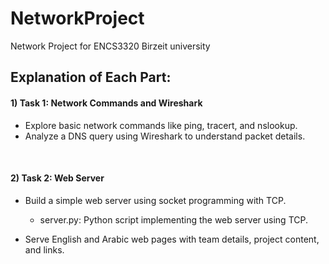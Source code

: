 # NetworkProject
Network Project for ENCS3320 Birzeit university

## Explanation of Each Part: 

#### 1) Task 1: Network Commands and Wireshark
- Explore basic network commands like ping, tracert, and nslookup.
- Analyze a DNS query using Wireshark to understand packet details.
<br>

#### 2) Task 2: Web Server
- Build a simple web server using socket programming with TCP.
     - server.py: Python script implementing the web server using TCP.
       
- Serve English and Arabic web pages with team details, project content, and links.
    

 
 
